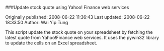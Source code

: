 ###Update stock quote using Yahoo! Finance web services

Originally published: 2008-06-22 11:36:43
Last updated: 2008-06-22 18:33:50
Author: Wai Yip Tung

This script update the stock quote on your spreadsheet by fetching the latest quote from Yahoo!Finance web services. It uses the pywin32 library to update the cells on an Excel spreadsheet.